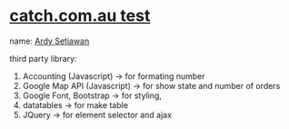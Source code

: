 [catch.com.au test](http://catch.ardysetiawan.id/)
==
name: [Ardy Setiawan](http://ardysetiawan.id)

third party library:
1. Accounting (Javascript) -> for formating number
2. Google Map API (Javascript) -> for show state and number of orders
3. Google Font, Bootstrap -> for styling,
4. datatables -> for make table
5. JQuery -> for element selector and ajax